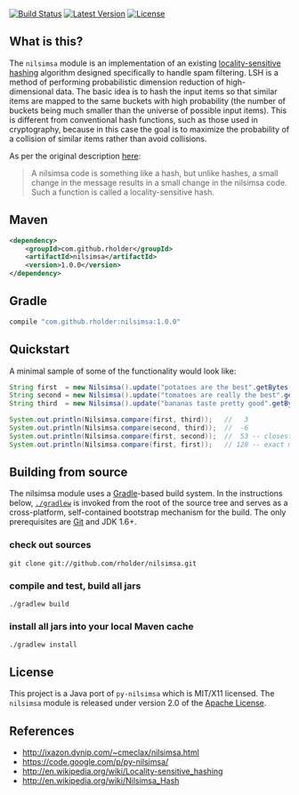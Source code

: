 [![Build Status](http://img.shields.io/travis/rholder/nilsimsa.svg)](https://travis-ci.org/rholder/nilsimsa) [![Latest Version](http://img.shields.io/badge/latest-1.0.0-brightgreen.svg)](https://github.com/rholder/nilsimsa/releases/tag/v1.0.0) [![License](http://img.shields.io/badge/license-apache%202-brightgreen.svg)](https://github.com/rholder/nilsimsa/blob/master/LICENSE)

## What is this?
The `nilsimsa` module is an implementation of an existing [locality-sensitive hashing](http://en.wikipedia.org/wiki/Locality-sensitive_hashing)
algorithm designed specifically to handle spam filtering. LSH is a method
of performing probabilistic dimension reduction of high-dimensional data. The
basic idea is to hash the input items so that similar items are mapped to the
same buckets with high probability (the number of buckets being much smaller
than the universe of possible input items). This is different from conventional
hash functions, such as those used in cryptography, because in this case the
goal is to maximize the probability of a collision of similar items rather than
avoid collisions.

As per the original description [here](http://ixazon.dynip.com/~cmeclax/nilsimsa.html):
> A nilsimsa code is something like a hash, but unlike hashes, a small
> change in the message results in a small change in the nilsimsa code.
> Such a function is called a locality-sensitive hash.

## Maven
```xml
<dependency>
    <groupId>com.github.rholder</groupId>
    <artifactId>nilsimsa</artifactId>
    <version>1.0.0</version>
</dependency>
```

## Gradle
```groovy
compile "com.github.rholder:nilsimsa:1.0.0"
```

## Quickstart
A minimal sample of some of the functionality would look like:

```java
String first  = new Nilsimsa().update("potatoes are the best".getBytes()).toHexDigest();
String second = new Nilsimsa().update("tomatoes are really the best".getBytes()).toHexDigest();
String third  = new Nilsimsa().update("bananas taste pretty good".getBytes()).toHexDigest();

System.out.println(Nilsimsa.compare(first, third));   //   3
System.out.println(Nilsimsa.compare(second, third));  //  -6
System.out.println(Nilsimsa.compare(first, second));  //  53 -- closest match
System.out.println(Nilsimsa.compare(first, first));   // 128 -- exact match
```

## Building from source
The nilsimsa module uses a [Gradle](http://gradle.org)-based build system. In the instructions
below, [`./gradlew`](http://vimeo.com/34436402) is invoked from the root of the source tree and serves as
a cross-platform, self-contained bootstrap mechanism for the build. The only
prerequisites are [Git](https://help.github.com/articles/set-up-git) and JDK 1.6+.

### check out sources
`git clone git://github.com/rholder/nilsimsa.git`

### compile and test, build all jars
`./gradlew build`

### install all jars into your local Maven cache
`./gradlew install`

## License
This project is a Java port of `py-nilsimsa` which is MIT/X11 licensed.
The `nilsimsa` module is released under version 2.0 of the
[Apache License](http://www.apache.org/licenses/LICENSE-2.0).

## References
* http://ixazon.dynip.com/~cmeclax/nilsimsa.html
* https://code.google.com/p/py-nilsimsa/
* http://en.wikipedia.org/wiki/Locality-sensitive_hashing
* http://en.wikipedia.org/wiki/Nilsimsa_Hash

